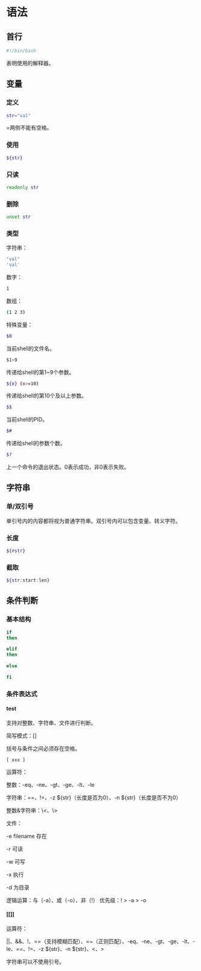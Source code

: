 # 语法

## 首行

```sh
#!/bin/bash
```

表明使用的解释器。



## 变量

### 定义

```sh
str="val"
```

=两侧不能有空格。

### 使用

```sh
${str}
```

### 只读

```sh
readonly str
```

### 删除

```sh
unset str
```

### 类型

字符串：

```sh
"val"
'val'
```

数字：

```sh
1
```

数组：

```sh
(1 2 3)
```

特殊变量：

```sh
$0
```

当前shell的文件名。

```sh
$1~9
```

传递给shell的第1~9个参数。

```sh
${x} (x>=10)
```

传递给shell的第10个及以上参数。

```sh
$$
```

当前shell的PID。

```sh
$#
```

 传递给shell的参数个数。

```sh
$? 
```

上一个命令的退出状态。0表示成功，非0表示失败。



## 字符串

### 单/双引号

单引号内的内容都将视为普通字符串。双引号内可以包含变量、转义字符。

### 长度

```sh
${#str}
```

### 截取

```sh
${str:start:len}
```





## 条件判断

### 基本结构

```sh
if 
then
	
elif 
then
	
else
	
fi
```



### 条件表达式

#### test

支持对整数、字符串、文件进行判断。

简写模式：[]

括号与条件之间必须存在空格。

```shel
[ xxx ]
```

运算符：

整数：-eq、-ne、-gt、-ge、-lt、-le

字符串：==、!=、-z ${str}（长度是否为0）、-n ${str}（长度是否不为0）

整数&字符串：\\<、\\>

文件：

-e filename 存在

-r 可读

-w 可写

-x 执行

-d 为目录

逻辑运算：与（-a）、或（-o）、非（!） 优先级：! > -a > -o

#### [[]]

运算符：

||、&&、!、==（支持模糊匹配）、=~（正则匹配）、-eq、-ne、-gt、-ge、-lt、-le、==、!=、-z ${str}、-n ${str}、<、>

字符串可以不使用引号。